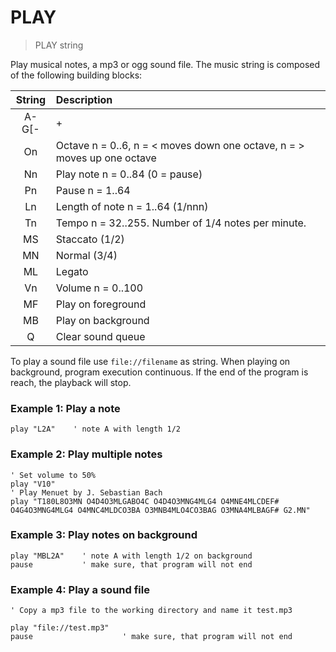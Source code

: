 # PLAY

> PLAY string

Play musical notes, a mp3 or ogg sound file. The music string is composed of the following building blocks:

| String               | Description                               
| :-------------------:|:------------------------------------------
| A-G[-|+|#][nnn][.]   | Play note A..G, +|# is sharp, - is flat, . is multiplier 1.5
| On                   | Octave n = 0..6,  n = < moves down one octave, n = > moves up one octave
| Nn                   | Play note n = 0..84 (0 = pause)
| Pn                   | Pause n = 1..64
| Ln                   | Length of note n = 1..64 (1/nnn)
| Tn                   | Tempo n = 32..255. Number of 1/4 notes per minute.
| MS                   | Staccato (1/2)
| MN                   | Normal (3/4)
| ML                   | Legato
| Vn                   | Volume n = 0..100
| MF                   | Play on foreground
| MB                   | Play on background
| Q                    | Clear sound queue

To play a sound file use `file://filename` as string. When playing on background, program execution continuous. If the end of the program is reach, the playback will stop.

### Example 1: Play a note

```
play "L2A"    ' note A with length 1/2
```

### Example 2: Play multiple notes

```
' Set volume to 50%
play "V10"  
' Play Menuet by J. Sebastian Bach
play "T180L8O3MN O4D4O3MLGABO4C O4D4O3MNG4MLG4 O4MNE4MLCDEF# O4G4O3MNG4MLG4 O4MNC4MLDCO3BA O3MNB4MLO4CO3BAG O3MNA4MLBAGF# G2.MN"
```

### Example 3: Play notes on background

```
play "MBL2A"    ' note A with length 1/2 on background
pause           ' make sure, that program will not end
```

### Example 4: Play a sound file

```
' Copy a mp3 file to the working directory and name it test.mp3

play "file://test.mp3"
pause                    ' make sure, that program will not end
```

